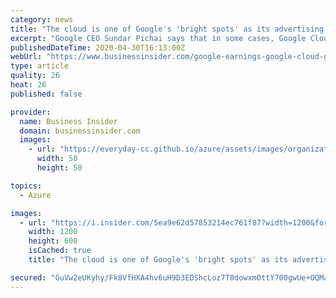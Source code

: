 ```yaml
---
category: news
title: "The cloud is one of Google's 'bright spots' as its advertising slows, say analysts. Here's why they think the pandemic could be an 'accelerant'"
excerpt: "Google CEO Sundar Pichai says that in some cases, Google Cloud customers are \"taking a bit longer\" to close deals because of the coronavirus crisis."
publishedDateTime: 2020-04-30T16:13:00Z
webUrl: "https://www.businessinsider.com/google-earnings-google-cloud-growth-strong-despite-coronavirus-crisis-2020-4"
type: article
quality: 26
heat: 26
published: false

provider:
  name: Business Insider
  domain: businessinsider.com
  images:
    - url: "https://everyday-cc.github.io/azure/assets/images/organizations/businessinsider.com-50x50.jpg"
      width: 50
      height: 50

topics:
  - Azure

images:
  - url: "https://i.insider.com/5ea9e62d57853214ec761f87?width=1200&format=jpeg"
    width: 1200
    height: 600
    isCached: true
    title: "The cloud is one of Google's 'bright spots' as its advertising slows, say analysts. Here's why they think the pandemic could be an 'accelerant'"

secured: "GuVw2eUKyhy/Fk8VfHXA4hv6uH9D3EDShcLoz7T0dowxmOttY700gwUe+OQMadB9sBf2EMWiixxgteZlAUeGrwJaVc+wFB0Dsoqza5pKWMEsbMcU/lopXNQR3TGNoGQ7pHHO5DLc99YS/NwAXKfN5AKH7E6+REI2fHeyMu1XFMQKKn7GEPDh6yZM9El2aAoF/Ks5jA0XC1ZsGLd4PDCtaZvbV2bVmvQaNZsUXQSIIrbNYgGgUPBpyf0mPYTZ5PUrZ0PbaVP5TqDRbOJI28emWHVv87JLzVUpskSiJRh7kQsqcG0u3UsMBWPcxqjuBZUr;j98gL7ME7iVYBctjA/rmHA=="
---
```


